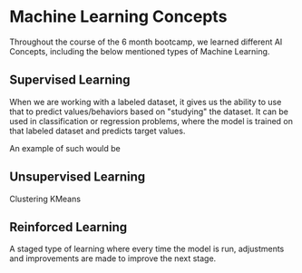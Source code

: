 
# Machine Learning Concepts

Throughout the course of the 6 month bootcamp, we learned different AI Concepts,
including the below mentioned types of Machine Learning.

## Supervised Learning

When we are working with a labeled dataset, it gives us the ability to use that
to predict values/behaviors based on "studying" the dataset. It can be used in
classification or regression problems, where the model is trained on that labeled
dataset and predicts target values.

An example of such would be

## Unsupervised Learning

Clustering KMeans

## Reinforced Learning

A staged type of learning where every time the model is run, adjustments and 
improvements are made to improve the next stage.